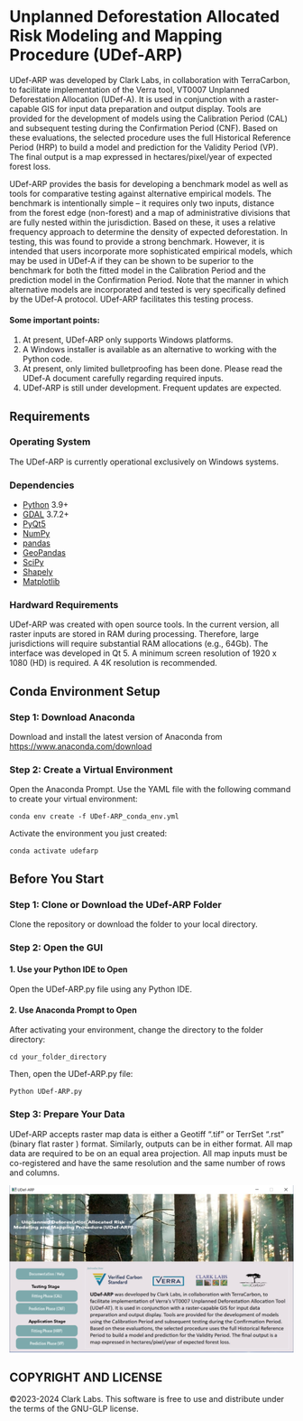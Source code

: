 
# Unplanned Deforestation Allocated Risk Modeling and Mapping Procedure (UDef-ARP)

UDef-ARP was developed by Clark Labs, in collaboration with TerraCarbon, to facilitate implementation of the Verra tool, VT0007 Unplanned Deforestation Allocation (UDef-A). It is used in conjunction with a raster-capable GIS for input data preparation and output display. Tools are provided for the development of models using the Calibration Period (CAL) and subsequent testing during the Confirmation Period (CNF). Based on these evaluations, the selected procedure uses the full Historical Reference Period (HRP) to build a model and prediction for the Validity Period (VP). The final output is a map expressed in hectares/pixel/year of expected forest loss.

UDef-ARP provides the basis for developing a benchmark model as well as tools for comparative testing against alternative empirical models. The benchmark is intentionally simple – it requires only two inputs, distance from the forest edge (non-forest) and a map of administrative divisions that are fully nested within the jurisdiction. Based on these, it uses a relative frequency approach to determine the density of expected deforestation. In testing, this was found to provide a strong benchmark. However, it is intended that users incorporate more sophisticated empirical models, which may be used in UDef-A if they can be shown to be superior to the benchmark for both the fitted model in the Calibration Period and the prediction model in the Confirmation Period. Note that the manner in which alternative models are incorporated and tested is very specifically defined by the UDef-A protocol. UDef-ARP facilitates this testing process.

#### Some important points:
1. At present, UDef-ARP only supports Windows platforms.
2. A Windows installer is available as an alternative to working with the Python code.
3. At present, only limited bulletproofing has been done. Please read the UDef-A document carefully regarding required inputs.
4. UDef-ARP is still under development. Frequent updates are expected.

## Requirements
### Operating System
The UDef-ARP is currently operational exclusively on Windows systems.

### Dependencies
- [Python](https://www.python.org/) 3.9+
- [GDAL](https://github.com/OSGeo/gdal) 3.7.2+
- [PyQt5](https://pypi.org/project/PyQt5/)
- [NumPy](https://github.com/numpy/numpy)
- [pandas](https://github.com/pandas-dev/pandas)
- [GeoPandas](https://github.com/geopandas/geopandas)
- [SciPy](https://github.com/scipy/scipy)
- [Shapely](https://github.com/shapely/shapely)
- [Matplotlib](https://github.com/matplotlib/matplotlib)

### Hardward Requirements
UDef-ARP was created with open source tools. In the current version, all raster inputs are stored in RAM during processing. Therefore, large jurisdictions will require substantial RAM allocations (e.g., 64Gb). The interface was developed in Qt 5. A minimum screen resolution of 1920 x 1080 (HD) is required. A 4K resolution is recommended.

## Conda Environment Setup

### Step 1: Download Anaconda
Download and install the latest version of Anaconda from https://www.anaconda.com/download

### Step 2: Create a Virtual Environment
Open the Anaconda Prompt. Use the YAML file with the following command to create your virtual environment:

```
conda env create -f UDef-ARP_conda_env.yml
```
Activate the environment you just created:
```
conda activate udefarp
```
## Before You Start
### Step 1: Clone or Download the UDef-ARP Folder
Clone the repository or download the folder to your local directory.

### Step 2: Open the GUI
#### 1. Use your Python IDE to Open
Open the UDef-ARP.py file using any Python IDE.

#### 2. Use Anaconda Prompt to Open
After activating your environment, change the directory to the folder directory:
```
cd your_folder_directory
```
Then, open the UDef-ARP.py file:
```
Python UDef-ARP.py
```
### Step 3: Prepare Your Data
UDef-ARP accepts raster map data is either a Geotiff “.tif” or TerrSet “.rst” (binary flat raster ) format. Similarly, outputs can be in either format. All map data are required to be on an equal area projection. All map inputs must be co-registered and have the same resolution and the same number of rows and columns.

<p align="center">
  <img src="data/intro_screen.png" alt="GUI Image">
</p>

## COPYRIGHT AND LICENSE
©2023-2024 Clark Labs. This software is free to use and distribute under the terms of the GNU-GLP license.
